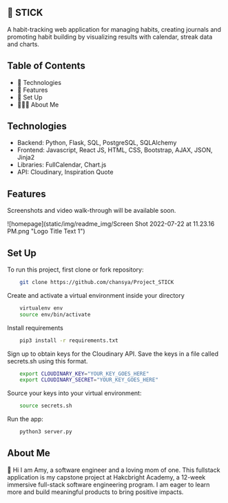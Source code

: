 ## 📝 STICK

A habit-tracking web application for managing habits, creating journals and promoting habit building by visualizing results with calendar, streak data and charts.

## Table of Contents

- 🤖 Technologies
- 🌟 Features
- 📖 Set Up
- 🙋🏻‍♀️ About Me

## Technologies

- Backend: Python, Flask, SQL, PostgreSQL, SQLAlchemy
- Frontend: Javascript, React JS, HTML, CSS, Bootstrap, AJAX, JSON, Jinja2
- Libraries: FullCalendar, Chart.js
- API: Cloudinary, Inspiration Quote

## Features

Screenshots and video walk-through will be available soon.

![homepage](static/img/readme_img/Screen Shot 2022-07-22 at 11.23.16 PM.png "Logo Title Text 1")

## Set Up

To run this project, first clone or fork repository:

```bash
    git clone https://github.com/chansya/Project_STICK

```

Create and activate a virtual environment inside your directory

```bash
    virtualenv env
    source env/bin/activate

```

Install requirements

```bash
    pip3 install -r requirements.txt

```

Sign up to obtain keys for the Cloudinary API.
Save the keys in a file called secrets.sh using this format.

```bash
    export CLOUDINARY_KEY="YOUR_KEY_GOES_HERE"
    export CLOUDINARY_SECRET="YOUR_KEY_GOES_HERE"

```

Source your keys into your virtual environment:

```bash
    source secrets.sh

```

Run the app:

```bash
    python3 server.py
```

## About Me

👋 Hi I am Amy, a software engineer and a loving mom of one. This fullstack application is my capstone project at Hakcbright Academy, a 12-week immersive full-stack software engineering program. I am eager to learn more and build meaningful products to bring positive impacts.
